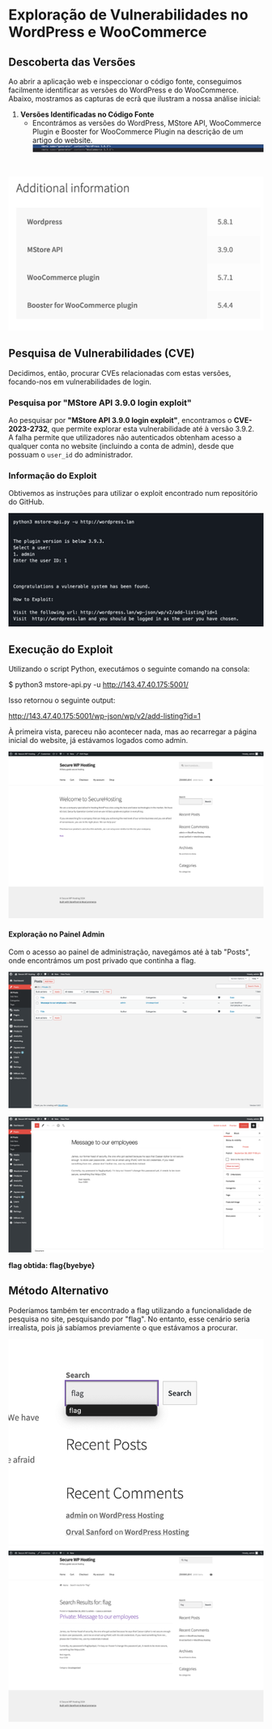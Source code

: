 # Exploração de Vulnerabilidades no WordPress e WooCommerce

## Descoberta das Versões

Ao abrir a aplicação web e inspeccionar o código fonte, conseguimos facilmente identificar as versões do WordPress e do WooCommerce.  
Abaixo, mostramos as capturas de ecrã que ilustram a nossa análise inicial:

1. **Versões Identificadas no Código Fonte**
    - Encontrámos as versões do WordPress, MStore API, WooCommerce Plugin e Booster for WooCommerce Plugin na descrição de um artigo do website.  
 ![htmlprt](/docs/images/htmlprint.png)
 <br>







 ![versionsprt](/docs/images/versions.png)



## Pesquisa de Vulnerabilidades (CVE)

Decidimos, então, procurar CVEs relacionadas com estas versões, focando-nos em vulnerabilidades de login.

### Pesquisa por "MStore API 3.9.0 login exploit"

Ao pesquisar por **"MStore API 3.9.0 login exploit"**, encontramos o **CVE-2023-2732**, que permite explorar esta vulnerabilidade até à versão 3.9.2.  
A falha permite que utilizadores não autenticados obtenham acesso a qualquer conta no website (incluindo a conta de admin), desde que possuam o `user_id` do administrador.

### Informação do Exploit

Obtivemos as instruções para utilizar o exploit encontrado num repositório do GitHub.  

![exploit](docs/images/exploit.png)

## Execução do Exploit

Utilizando o script Python, executámos o seguinte comando na consola:

$ python3 mstore-api.py -u http://143.47.40.175:5001/

Isso retornou o seguinte output:

http://143.47.40.175:5001/wp-json/wp/v2/add-listing?id=1

À primeira vista, pareceu não acontecer nada, mas ao recarregar a página inicial do website, já estávamos logados como admin.

![adminloggin](docs/images/adminlogin.png)

#### Exploração no Painel Admin

Com o acesso ao painel de administração, navegámos até à tab "Posts", onde encontrámos um post privado que continha a flag.


![adminpainel](docs/images/adminpainel.png)

![hiddenmsg](docs/images/hiddenmessage.png)

**flag obtida: flag{byebye}**

## Método Alternativo

Poderíamos também ter encontrado a flag utilizando a funcionalidade de pesquisa no site, pesquisando por "flag". No entanto, esse cenário seria irrealista, pois já sabíamos previamente o que estávamos a procurar.

![flagsrch](docs/images/flagsearch.png)
![flagfound](docs/images/flagfound.png)